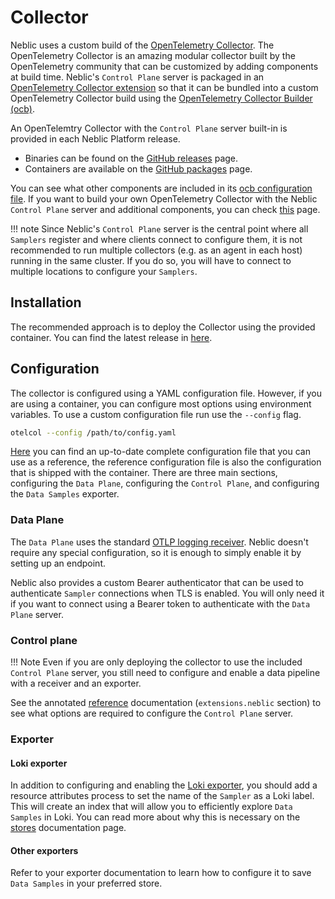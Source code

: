 # Collector

Neblic uses a custom build of the [OpenTelemetry Collector](https://opentelemetry.io/docs/collector/). The OpenTelemetry Collector is an amazing modular collector built by the OpenTelemetry community that can be customized by adding components at build time. Neblic's `Control Plane` server is packaged in an [OpenTelemetry Collector extension](https://github.com/neblic/platform/tree/main/controlplane/server/otelcolext) so that it can be bundled into a custom OpenTelemetry Collector build using the [OpenTelemetry Collector Builder (ocb)](../how-to/build-your-own-collector.md).

An OpenTelemtry Collector with the `Control Plane` server built-in is provided in each Neblic Platform release.

* Binaries can be found on the [GitHub releases](https://github.com/neblic/platform/releases) page.
* Containers are available on the [GitHub packages](https://github.com/neblic/platform/pkgs/container/otelcol) page.

You can see what other components are included in its [ocb configuration file](https://github.com/neblic/platform/blob/main/dist/otelcol/ocb.yaml). If you want to build your own OpenTelemetry Collector with the Neblic `Control Plane` server and additional components, you can check [this](../how-to/build-your-own-collector.md) page.

!!! note
    Since Neblic's `Control Plane` server is the central point where all `Samplers` register and where clients connect to configure them, it is not recommended to run multiple collectors (e.g. as an agent in each host) running in the same cluster. If you do so, you will have to connect to multiple locations to configure your `Samplers`.

## Installation

The recommended approach is to deploy the Collector using the provided container. You can find the latest release in [here](https://github.com/neblic/platform/pkgs/container/otelcol).

## Configuration

The collector is configured using a YAML configuration file. However, if you are using a container, you can configure most options using environment variables. To use a custom configuration file run use the `--config` flag.

```bash
otelcol --config /path/to/config.yaml
```

 [Here](../reference/collector.md) you can find an up-to-date complete configuration file that you can use as a reference, the reference configuration file is also the configuration that is shipped with the container. There are three main sections, configuring the `Data Plane`, configuring the `Control Plane`, and configuring the `Data Samples` exporter.

### Data Plane

The `Data Plane` uses the standard [OTLP logging receiver](https://github.com/open-telemetry/opentelemetry-collector/blob/main/receiver/otlpreceiver/README.md). Neblic doesn't require any special configuration, so it is enough to simply enable it by setting up an endpoint.

Neblic also provides a custom Bearer authenticator that can be used to authenticate `Sampler` connections when TLS is enabled. You will only need it if you want to connect using a Bearer token to authenticate with the `Data Plane` server.

### Control plane

!!! Note
    Even if you are only deploying the collector to use the included `Control Plane` server, you still need to configure and enable a data pipeline with a receiver and an exporter.

See the annotated [reference](../reference/collector.md) documentation (`extensions.neblic` section) to see what options are required to configure the `Control Plane` server.

### Exporter

#### Loki exporter

In addition to configuring and enabling the [Loki exporter](https://github.com/open-telemetry/opentelemetry-collector-contrib/tree/main/exporter/lokiexporter), you should add a resource attributes process to set the name of the `Sampler` as a Loki label. This will create an index that will allow you to efficiently explore `Data Samples` in Loki. You can read more about why this is necessary on the [stores](../learn/stores.md#labels) documentation page.

#### Other exporters

Refer to your exporter documentation to learn how to configure it to save  `Data Samples` in your preferred store.